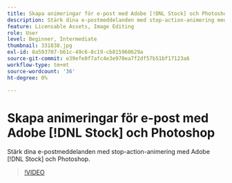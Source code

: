 ```yaml
---
title: Skapa animeringar för e-post med Adobe [!DNL Stock] och Photoshop
description: Stärk dina e-postmeddelanden med stop-action-animering med Adobe [!DNL Stock] och Photoshop
feature: Licensable Assets, Image Editing
role: User
level: Beginner, Intermediate
thumbnail: 331838.jpg
exl-id: 8a593707-b61c-49c6-8c19-cb815960629a
source-git-commit: e39efe0f7afc4e3e970ea7f2df57b51bf17123a6
workflow-type: tm+mt
source-wordcount: '36'
ht-degree: 0%

---
```


# Skapa animeringar för e-post med Adobe [!DNL Stock] och Photoshop

Stärk dina e-postmeddelanden med stop-action-animering med Adobe [!DNL Stock] och Photoshop.

>[!VIDEO](https://video.tv.adobe.com/v/331838?hidetitle=true)
